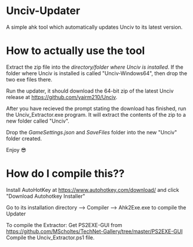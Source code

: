 # Unciv-Updater
A simple ahk tool which automatically updates Unciv to its latest version.

# How to actually use the tool

Extract the zip file into the *directory/folder where Unciv is installed*. If the folder where Unciv is installed is called "Unciv-Windows64", then drop the two exe files there.

Run the updater, it should download the 64-bit zip of the latest Unciv release at https://github.com/yairm210/Unciv.

After you have recieved the prompt stating the download has finished, run the Unciv_Extractor.exe program. It will extract the contents of the zip to a new folder called "Unciv". 

Drop the *GameSettings.json* and *SaveFiles* folder into the new "Unciv" folder created. 

Enjoy 😎

# How do I compile this??

Install AutoHotKey at https://www.autohotkey.com/download/ and click "Download Autohotkey Installer"

Go to its installation directory --> Compiler --> Ahk2Exe.exe to compile the Updater

To compile the Extractor:
Get PS2EXE-GUI from https://github.com/MScholtes/TechNet-Gallery/tree/master/PS2EXE-GUI
Compile the Unciv_Extractor.ps1 file.

